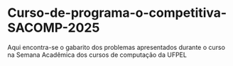 # Curso-de-programa-o-competitiva-SACOMP-2025
Aqui encontra-se o gabarito dos problemas apresentados durante o curso na Semana Acadêmica dos cursos de computação da UFPEL

